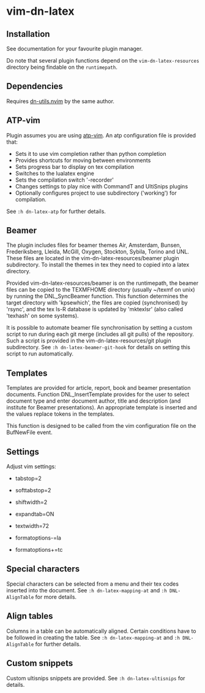 # vim-dn-latex

## Installation

See documentation for your favourite plugin manager.

Do note that several plugin functions depend on the `vim-dn-latex-resources` directory being findable on the `runtimepath`.

## Dependencies

Requires [dn-utils.nvim](https://github.com/dnebauer/dn-utils.nvim) by the same author.

## ATP-vim

Plugin assumes you are using [atp-vim][atp]. An atp configuration file is provided that:

- Sets it to use vim completion rather than python completion
- Provides shortcuts for moving between environments
- Sets progress bar to display on tex compilation
- Switches to the lualatex engine
- Sets the compilation switch '-recorder'
- Changes settings to play nice with CommandT and UltiSnips plugins
- Optionally configures project to use subdirectory ('working') for compilation.

See `:h dn-latex-atp` for further details.

## Beamer

The plugin includes files for beamer themes Air, Amsterdam, Bunsen, Frederiksberg, Lleida, McGill, Oxygen, Stockton, Sybila, Torino and UNL. These files are located in the vim-dn-latex-resources/beamer plugin subdirectory. To install the themes in tex they need to copied into a latex directory.

Provided vim-dn-latex-resources/beamer is on the runtimepath, the beamer files can be copied to the TEXMFHOME directory (usually ~/texmf on unix) by running the DNL_SyncBeamer function. This function determines the target directory with 'kpsewhich', the files are copied (synchronised) by 'rsync', and the tex ls-R database is updated by 'mktexlsr' (also called 'texhash' on some systems).

It is possible to automate beamer file synchronisation by setting a custom script to run during each git merge (includes all git pulls) of the repository. Such a script is provided in the vim-dn-latex-resources/git plugin subdirectory. See `:h dn-latex-beamer-git-hook` for details on setting this script to run automatically.

## Templates

Templates are provided for article, report, book and beamer presentation documents. Function DNL_InsertTemplate provides for the user to select document type and enter document author, title and description (and institute for Beamer presentations). An appropriate template is inserted and the values replace tokens in the templates.

This function is designed to be called from the vim configuration file on the BufNewFile event.

## Settings

Adjust vim settings:

- tabstop=2

- softtabstop=2

- shiftwidth=2

- expandtab=ON

- textwidth=72

- formatoptions-=la

- formatoptions+=tc

## Special characters

Special characters can be selected from a menu and their tex codes inserted into the document. See `:h dn-latex-mapping-at` and `:h DNL-AlignTable` for more details.

## Align tables

Columns in a table can be automatically aligned. Certain conditions have to be followed in creating the table. See `:h dn-latex-mapping-at` and `:h DNL-AlignTable` for further details.

## Custom snippets

Custom ultisnips snippets are provided. See `:h dn-latex-ultisnips` for details.

[atp]: http://atp-vim.sourceforge.net/
